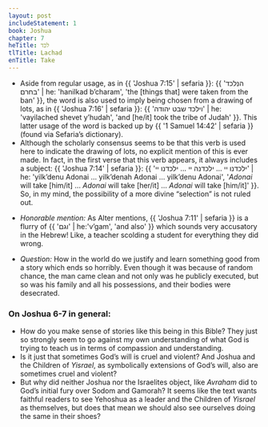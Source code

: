 ```yaml
---
layout: post
includeStatement: 1
book: Joshua
chapter: 7
heTitle: לכד
tlTitle: Lachad
enTitle: Take
---
```


- Aside from regular usage, as in {{ 'Joshua 7:15' | sefaria }}: {{ 'הנִלכד בחרם' | he:  'hanilkad b’charam', 'the [things that] were taken from the ban' }}, the word is also used to imply being chosen from a drawing of lots, as in {{ 'Joshua 7:16' | sefaria }}: {{ 'וילכד שבט יהודה' | he: 'vayilached shevet y’hudah', 'and [he/it] took the tribe of Judah' }}. This latter usage of the word is backed up by {{ '1 Samuel 14:42' | sefaria }} (found via Sefaria’s dictionary).
- Although the scholarly consensus seems to be that this verb is used here to indicate the drawing of lots, no explicit mention of this is ever made. In fact, in the first verse that this verb appears, it always includes a subject: {{ 'Joshua 7:14' | sefaria }}: {{ 'ילכדנו יי … ילכדנה יי … ילכדנו יי' | he: 'yilk’denu Adonai … yilk’denah Adonai … yilk’denu Adonai', '*Adonai* will take [him/it] … *Adonai* will take [her/it] … *Adonai* will take [him/it]' }}. So, in my mind, the possibility of a more divine “selection” is not ruled out.

<!--more-->
- *Honorable mention:* As Alter mentions, {{ 'Joshua 7:11' | sefaria }} is a flurry of {{ 'וגם' | he:'v’gam', 'and also' }} which sounds very accusatory in the Hebrew! Like, a teacher scolding a student for everything they did wrong.

- *Question:* How in the world do we justify and learn something good from a story which ends so horribly. Even though it was because of random chance, the man came clean and not only was he publicly executed, but so was his family and all his possessions, and their bodies were desecrated.

### On Joshua 6-7 in general:

- How do you make sense of stories like this being in this Bible? They just so strongly seem to go against my own understanding of what God is trying to teach us in terms of compassion and understanding.
- Is it just that sometimes God’s will is cruel and violent? And Joshua and the Children of *Yisrael*, as symbolically extensions of God’s will, also are sometimes cruel and violent?
- But why did neither Joshua nor the Israelites object, like *Avraham* did to God’s initial fury over Sodom and Gamorah? It seems like the text wants faithful readers to see Yehoshua as a leader and the Children of *Yisrael* as themselves, but does that mean we should also see ourselves doing the same in their shoes?
